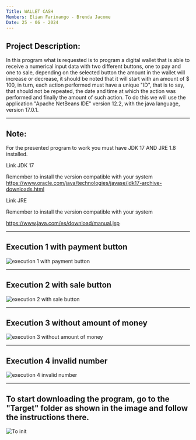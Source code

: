 ```yaml
---
Title: WALLET CASH
Members: Elian Farinango - Brenda Jacome
Date: 25 - 06 - 2024
---
```

Project Description:
---
In this program what is requested is to program a digital wallet that is able to receive a
numerical input data with two different buttons, one to pay and one to sale, depending on the
selected button the amount in the wallet will increase or decrease, it should be noted that it will
start with an amount of $ 100, in turn, each action performed must have a unique "ID", that is to
say, that should not be repeated, the date and time at which the action was performed and finally
the amount of such action.
To do this we will use the application "Apache NetBeans IDE" version 12.2, with the
java language, version 17.0.1.

---
Note: 
---
For the presented program to work you must have JDK 17 AND JRE 1.8 installed.

Link JDK 17

Remember to install the version compatible with your system
https://www.oracle.com/java/technologies/javase/jdk17-archive-downloads.html

Link JRE

Remember to install the version compatible with your system

https://www.java.com/es/download/manual.jsp



---
Execution 1 with payment button
---

![execution 1 with payment button](https://github.com/Brendajacome/WalletCash/assets/169933606/8839de93-45c1-4398-85a2-d1b38145f414)

---
Execution 2 with sale button
---

![execution 2 with sale button](https://github.com/Brendajacome/WalletCash/assets/169933606/5afdddbe-00bb-4786-9013-3df5bd58ce2e)

---
Execution 3 without amount of money
---

![execution 3 without amount of money](https://github.com/Brendajacome/WalletCash/assets/169933606/ca2de503-e42d-448e-8620-c5e67c99aba2)

---
Execution 4 invalid number
---

![execution 4 invalid number](https://github.com/Brendajacome/WalletCash/assets/169933606/3dbc9a33-1759-43e9-ad8c-55369e9e0e1b)

---
To start downloading the program, go to the "Target" folder as shown in the image and follow the instructions there.
---

![To init](https://github.com/Brendajacome/WalletCash/assets/169933606/acef27bb-2aa6-4465-abbf-72aa9cf01ac1)



